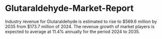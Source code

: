 # Glutaraldehyde-Market-Report
Industry revenue for Glutaraldehyde is estimated to rise to $569.6 million by 2035 from $173.7 million of 2024. The revenue growth of market players is expected to average at 11.4% annually for the period 2024 to 2035.
